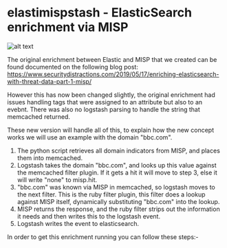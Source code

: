 # elastimispstash - ElasticSearch enrichment via MISP
![alt text](https://www.securitydistractions.com/wp-content/uploads/2019/03/image-1024x547.png)

The original enrichment between Elastic and MISP that we created can be found documented on the following blog post:
https://www.securitydistractions.com/2019/05/17/enriching-elasticsearch-with-threat-data-part-1-misp/

However this has now been changed slightly, the original enrichment had issues handling tags that were assigned to an attribute but also to an evebnt. There was also no logstash parsing to handle the string that memcached returned.

These new version will handle all of this, to explain how the new concept works we will use an example with the domain "bbc.com".

1. The python script retrieves all domain indicators from MISP, and places them into memcached.
2. Logstash takes the domain "bbc.com", and looks up this value against the memcached filter plugin. If it gets a hit it will move to step 3, else it will write "none" to misp.hit.
3. "bbc.com" was known via MISP in memcached, so logstash moves to the next filter. This is the ruby filter plugin, this filter does a lookup against MISP itself, dynamically substituting "bbc.com" into the lookup.
4. MISP returns the response, and the ruby filter strips out the information it needs and then writes this to the logstash event.
5. Logstash writes the event to elasticsearch.

In order to get this enrichment running you can follow these steps:-

